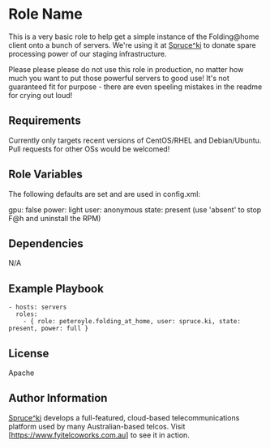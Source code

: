 Role Name
=========

This is a very basic role to help get a simple instance of the Folding@home
client onto a bunch of servers. We're using it at [Spruce^ki](https://spruce.ki)
to donate spare processing power of our staging infrastructure.

Please please please do not use this role in production, no matter how much you
want to put those powerful servers to good use! It's not guaranteed fit for
purpose - there are even speeling mistakes in the readme for crying out loud!

Requirements
------------

Currently only targets recent versions of CentOS/RHEL and Debian/Ubuntu. Pull
requests for other OSs would be welcomed!

Role Variables
--------------

The following defaults are set and are used in config.xml:

gpu: false
power: light
user: anonymous
state: present (use 'absent' to stop F@h and uninstall the RPM)

Dependencies
------------

N/A

Example Playbook
----------------

    - hosts: servers
      roles:
        - { role: peteroyle.folding_at_home, user: spruce.ki, state: present, power: full }

License
-------

Apache

Author Information
------------------

[Spruce^ki](https://spruce.ki) develops a full-featured, cloud-based
telecommunications platform used by many Australian-based telcos. Visit
[https://www.fyitelcoworks.com.au] to see it in action.
